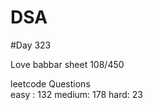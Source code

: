 # DSA

#Day 323

Love babbar sheet
    108/450
    
leetcode Questions   
easy : 132
medium: 178
hard: 23

 
